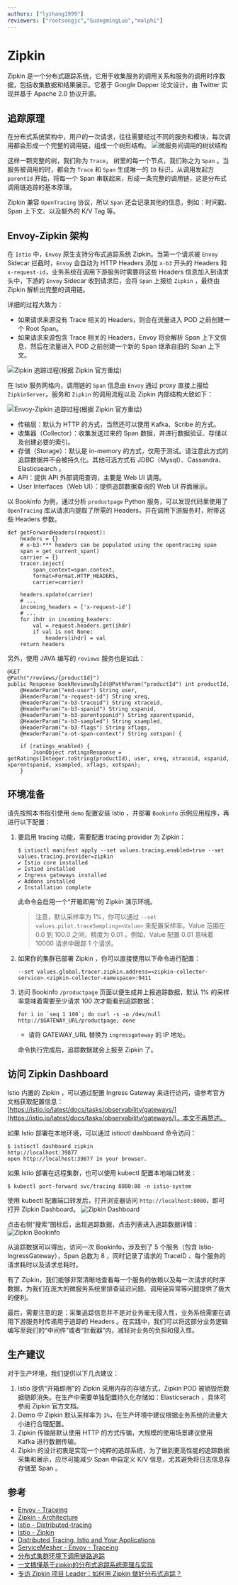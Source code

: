 ```yaml
---
authors: ["lyzhang1999"]
reviewers: ["rootsongjc","GuangmingLuo","malphi"]
---
```


# Zipkin
Zipkin 是一个分布式跟踪系统，它用于收集服务的调用关系和服务的调用时序数据，包括收集数据和结果展示。它基于 Google Dapper 论文设计，由 Twitter 实现并基于 Apache 2.0 协议开源。

## 追踪原理
在分布式系统架构中，用户的一次请求，往往需要经过不同的服务和模块，每次调用都会形成一个完整的调用链，组成一个树形结构。
![微服务间调用的树状结构](../images/zipkin-user-invoke-link.png)

这样一颗完整的树，我们称为 `Trace`， 树里的每一个节点，我们称之为 `Span` 。当服务被调用的时，都会为 `Trace` 和 `Span` 生成唯一的 `ID` 标识，从调用发起方 `parentId` 开始，将每一个 Span 串联起来，形成一条完整的调用链，这是分布式调用链追踪的基本原理。

Zipkin 兼容 `OpenTracing` 协议，所以 `Span` 还会记录其他的信息，例如：时间戳、Span 上下文、以及额外的 K/V Tag 等。

## Envoy-Zipkin 架构
在 `Istio` 中，`Envoy` 原生支持分布式追踪系统 Zipkin。当第一个请求被 `Envoy` Sidecar 拦截时，`Envoy` 会自动为 HTTP Headers 添加 `x-b3` 开头的 Headers 和 `x-request-id`，业务系统在调用下游服务时需要将这些 Headers 信息加入到请求头中，下游的 `Envoy` Sidecar 收到请求后，会将 `Span` 上报给 `Zipkin` ，最终由 Zipkin 解析出完整的调用链。

详细的过程大致为：
* 如果请求来源没有 Trace 相关的 Headers，则会在流量进入 POD 之前创建一个 Root Span。
* 如果请求来源包含 Trace 相关的 Headers，Envoy 将会解析 Span 上下文信息，然后在流量进入 POD 之前创建一个新的 Span 继承自旧的 Span 上下文。

![Zipkin 追踪过程(根据 Zipkin 官方重绘)](../images/zipkin-principle.png)

在 Istio 服务网格内，调用链的 `Span` 信息由 `Envoy` 通过 proxy 直接上报给 `ZipkinServer`。服务和 `Zipkin` 的调用流程以及 Zipkin 内部结构大致如下：

![Envoy-Zipkin 追踪过程(根据 Zipkin 官方重绘)](../images/zipkin-architecture.png)

* 传输层：默认为 HTTP 的方式，当然还可以使用 Kafka、Scribe 的方式。
* 收集器（Collector）：收集发送过来的 Span 数据，并进行数据验证、存储以及创建必要的索引。
* 存储（Storage）：默认是 in-memory 的方式，仅用于测试。请注意此方式的追踪数据并不会被持久化。其他可选方式有 JDBC（Mysql）、Cassandra、Elasticsearch 。
* API：提供 API 外部调用查询，主要是 Web UI 调用。
* User Interfaces（Web UI）：提供追踪数据查询的 Web UI 界面展示。

以 Bookinfo 为例，通过分析 `productpage` Python 服务，可以发现代码里使用了 `OpenTracing` 库从请求内提取了所需的 Headers，并在调用下游服务时，附带这些 Headers 参数。
```
def getForwardHeaders(request):
    headers = {}
    # x-b3-*** headers can be populated using the opentracing span
    span = get_current_span()
    carrier = {}
    tracer.inject(
        span_context=span.context,
        format=Format.HTTP_HEADERS,
        carrier=carrier)

    headers.update(carrier)
    # ...
    incoming_headers = ['x-request-id']
    # ...
    for ihdr in incoming_headers:
        val = request.headers.get(ihdr)
        if val is not None:
            headers[ihdr] = val
    return headers
```

另外，使用 JAVA 编写的 `reviews` 服务也是如此：
```
@GET
@Path("/reviews/{productId}")
public Response bookReviewsById(@PathParam("productId") int productId,
    @HeaderParam("end-user") String user,
    @HeaderParam("x-request-id") String xreq,
    @HeaderParam("x-b3-traceid") String xtraceid,
    @HeaderParam("x-b3-spanid") String xspanid,
    @HeaderParam("x-b3-parentspanid") String xparentspanid,
    @HeaderParam("x-b3-sampled") String xsampled,
    @HeaderParam("x-b3-flags") String xflags,
    @HeaderParam("x-ot-span-context") String xotspan) {

    if (ratings_enabled) {
        JsonObject ratingsResponse = getRatings(Integer.toString(productId), user, xreq, xtraceid, xspanid, xparentspanid, xsampled, xflags, xotspan);
    }
```

## 环境准备
请先按照本书指引使用 `demo` 配置安装 Istio ，并部署 `Bookinfo` 示例应用程序，再进行以下配置：

1. 要启用 tracing 功能，需要配置 tracing provider 为 Zipkin：
    ```
    $ istioctl manifest apply --set values.tracing.enabled=true --set values.tracing.provider=zipkin
    ✔ Istio core installed
    ✔ Istiod installed
    ✔ Ingress gateways installed
    ✔ Addons installed
    ✔ Installation complete
    ```
    此命令会启用一个“开箱即用”的 Zipkin 演示环境。
    > 注意，默认采样率为 1%，你可以通过 `--set values.pilot.traceSampling=<Value>` 来配置采样率。Value 范围在 0.0 到 100.0 之间，精度为 0.01 。例如，Value 配置 0.01 意味着 10000 请求中跟踪 1 个请求。

2. 如果你的集群已部署 Zipkin ，你可以直接使用以下命令进行配置：
    ```
    --set values.global.tracer.zipkin.address=<zipkin-collector-service>.<zipkin-collector-namespace>:9411
    ```

3. 访问 Bookinfo `/productpage` 页面以便生成并上报追踪数据，默认 1% 的采样率意味着需要至少请求 100 次才能看到追踪数据：
    ```
    for i in `seq 1 100`; do curl -s -o /dev/null http://$GATEWAY_URL/productpage; done
    ```
    * 请将 GATEWAY_URL 替换为 `ingressgateway` 的 IP 地址。
    
    命令执行完成后，追踪数据就会上报至 Zipkin 了。


## 访问 Zipkin Dashboard
Istio 内置的 Zipkin ，可以通过配置 Ingress Gateway 来进行访问，请参考官方文档获取配置信息：[https://istio.io/latest/docs/tasks/observability/gateways/](https://istio.io/latest/docs/tasks/observability/gateways/)，本文不再赘述。

如果 Istio 部署在本地环境，可以通过 istioctl dashboard 命令访问：
```
$ istioctl dashboard zipkin
http://localhost:39877
open http://localhost:39877 in your browser.
```

如果 Istio 部署在远程集群，也可以使用 kubectl 配置本地端口转发：
```
$ kubectl port-forward svc/tracing 8080:80 -n istio-system
```
使用 kubectl 配置端口转发后，打开浏览器访问 `http://localhost:8080`，即可打开 Zipkin Dashboard。
![Zipkin Dashboard](../images/zipkin-dashboard.png)

点击右侧“搜索”图标后，出现追踪数据，点击列表进入追踪数据详情：
![Zipkin Bookinfo](../images/zipkin-bookinfo.png)

从追踪数据可以得出，访问一次 Bookinfo，涉及到了 5 个服务（包含 Istio-IngressGateway），Span 总数为 8 ，同时记录了请求的 TraceID 、每个服务的请求耗时以及请求总耗时。

有了 Zipkin，我们能够非常清晰地查看每一个服务的依赖以及每一次请求的时序数据，为我们在庞大的微服务系统里排查延迟问题、调用链异常等问题提供了极大的便利。

最后，需要注意的是：采集追踪信息并不是对业务毫无侵入性，业务系统需要在调用下游服务时传递用于追踪的 Headers 。在实践中，我们可以将这部分业务逻辑编写至我们的“中间件”或者“拦截器”内，减轻对业务的负担和侵入性。

## 生产建议
对于生产环境，我们提供以下几点建议：
1. Istio 提供“开箱即用”的 Zipkin 采用内存的存储方式，Zipkin POD 被销毁后数据随即消失。在生产中需要单独配置持久化存储如：Elasticserach ，具体可参阅 Zipkin 官方文档。
2. Demo 中 Zipkin 默认采样率为 `1%`，在生产环境中建议根据业务系统的流量大小进行合理配置。
3. Zipkin 传输层默认使用 HTTP 的方式传输，大规模的使用场景建议使用 Kafka 进行数据传输。
4. Zipkin 的设计初衷是实现一个纯粹的追踪系统，为了做到更高性能的追踪数据采集和展示，应尽可能减少 Span 中自定义 K/V 信息，尤其避免将日志信息存存储至 Span 。


## 参考
* [Envoy - Traceing](https://www.servicemesher.com/envoy/intro/arch_overview/tracing.html)
* [Zipkin - Architecture](https://zipkin.io/pages/architecture.html)
* [Istio - Distributed-tracing](https://istio.io/latest/docs/tasks/observability/distributed-tracing/overview/)
* [Istio - Zipkin](https://istio.io/latest/docs/tasks/observability/distributed-tracing/zipkin/)
* [Distributed Tracing, Istio and Your Applications](https://thenewstack.io/distributed-tracing-Istio-and-your-applications/)
* [ServiceMesher - Envoy - Traceing](https://www.servicemesher.com/envoy/intro/arch_overview/tracing.html)
* [分布式集群环境下调用链路追踪](https://www.ibm.com/developerworks/cn/web/wa-distributed-systems-request-tracing/index.html)
* [一文搞懂基于zipkin的分布式追踪系统原理与实现](https://juejin.im/post/5c3d4df0f265da61307517ad)
* [专访 Zipkin 项目 Leader：如何用 Zipkin 做好分布式追踪？](https://www.infoq.cn/article/9cboE5lVeQeOuB_dwyRg)